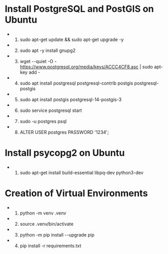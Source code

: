 # Install PostgreSQL and PostGIS on Ubuntu
- 1. sudo apt-get update && sudo apt-get upgrade -y
- 2. sudo apt -y install gnupg2
- 3. wget --quiet -O - https://www.postgresql.org/media/keys/ACCC4CF8.asc | sudo apt-key add -
- 4. sudo apt install postgresql postgresql-contrib postgis postgresql-postgis 
- 5. sudo apt install postgis postgresql-14-postgis-3
- 6. sudo service postgresql start
- 7. sudo -u postgres psql
- 8. ALTER USER postgres PASSWORD '1234';

# Install psycopg2 on Ubuntu
- 1. sudo apt-get install build-essential libpq-dev python3-dev

# Creation of Virtual Environments
- 1. python -m venv .venv
- 2. source .venv/bin/activate
- 3. python -m pip install --upgrade pip
- 4. pip install -r requirements.txt